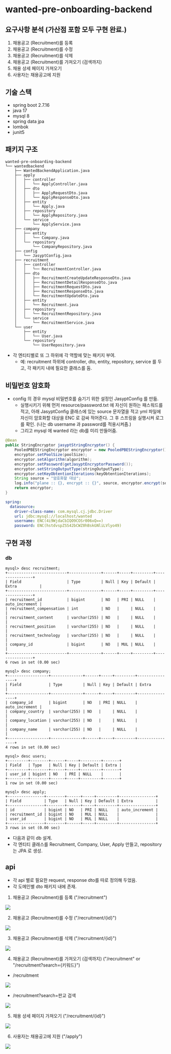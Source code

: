# wanted-pre-onboarding-backend
## 요구사항 분석 (가산점 포함 모두 구현 완료.)
1. 채용공고 (Recruitment)를 등록
2. 채용공고 (Recruitment)를 수정
3. 채용공고 (Recruitment)를 삭제
4. 채용공고 (Recruitment)를 가져오기 (검색까지)
5. 채용 상세 페이지 가져오기
6. 사용자는 채용공고에 지원

## 기술 스택
- spring boot 2.7.16
- java 17
- mysql 8
- spring data jpa
- lombok
- junit5

## 패키지 구조
```text
wanted-pre-onboarding-backend 
└── wantedbackend
    ├── WantedBackendApplication.java
    ├── apply
    │   ├── controller
    │   │   └── ApplyController.java
    │   ├── dto
    │   │   ├── ApplyRequestDto.java
    │   │   └── ApplyResponseDto.java
    │   ├── entity
    │   │   └── Apply.java
    │   ├── repository
    │   │   └── ApplyRepository.java
    │   └── service
    │       └── ApplyService.java
    ├── company
    │   ├── entity
    │   │   └── Company.java
    │   └── repository
    │       └── CompanyRepository.java
    ├── config
    │   └── JasyptConfig.java
    ├── recruitment
    │   ├── controller
    │   │   └── RecruitmentController.java
    │   ├── dto
    │   │   ├── RecruitmentCreateUpdateResponseDto.java
    │   │   ├── RecruitmentDetailResponseDto.java
    │   │   ├── RecruitmentRequestDto.java
    │   │   ├── RecruitmentResponseDto.java
    │   │   └── RecruitmentUpdateDto.java
    │   ├── entity
    │   │   └── Recruitment.java
    │   ├── repository
    │   │   └── RecruitmentRepository.java
    │   └── service
    │       └── RecruitmentService.java
    └── user
        ├── entity
        │   └── User.java
        └── repository
            └── UserRepository.java
```
- 각 엔티티별로 또 그 하위에 각 역할에 맞는 패키지 부여.
  - 예: recruitment 하위에 controller, dto, entity, repository, service 를 두고, 각 패키지 내에 필요한 클래스를 둠.

## 비밀번호 암호화
- config 의 경우 mysql 비밀번호를 숨기기 위한 설정인 JasyptConfig 를 만듦.
  - 실행시키기 위해 먼저 resource/password.txt 에 자신이 원하는 패스워드를 적고, 아래 JasyptConfig 클래스에 있는 source 문자열을 적고 yml 
  파일에 자신이 암호화할 대상을 ENC 로 감싸 적어준다. 그 후 스프링을 실행시켜 로그를 확인. (나는 db username 과 password를 적용시켜줌.)
  - 그리고 mysql 에 wanted 라는 db를 미리 만들어줌.
```java
@Bean
public StringEncryptor jasyptStringEncryptor() {
    PooledPBEStringEncryptor encryptor = new PooledPBEStringEncryptor();
    encryptor.setPoolSize(poolSize);
    encryptor.setAlgorithm(algorithm);
    encryptor.setPassword(getJasyptEncryptorPassword());
    encryptor.setStringOutputType(stringOutputType);
    encryptor.setKeyObtentionIterations(keyObtentionIterations);
    String source = "암호화할 대상";
    log.info("plane :: {}, encrypt :: {}", source, encryptor.encrypt(source));
    return encryptor;
}
```
```yaml
spring:
  datasource:
    driver-class-name: com.mysql.cj.jdbc.Driver
    url: jdbc:mysql://localhost/wanted
    username: ENC(4i9WjdaCbIQO9COSr006xQ==)
    password: ENC(hstdvspZSS42bCWZ0hBskGNliLVlyo49)
```

## 구현 과정
### db
```text
mysql> desc recruitment;
+--------------------------+--------------+------+-----+---------+----------------+
| Field                    | Type         | Null | Key | Default | Extra          |
+--------------------------+--------------+------+-----+---------+----------------+
| recruitment_id           | bigint       | NO   | PRI | NULL    | auto_increment |
| recruitment_compensation | int          | NO   |     | NULL    |                |
| recruitment_content      | varchar(255) | NO   |     | NULL    |                |
| recruitment_position     | varchar(255) | NO   |     | NULL    |                |
| recruitment_technology   | varchar(255) | NO   |     | NULL    |                |
| company_id               | bigint       | NO   | MUL | NULL    |                |
+--------------------------+--------------+------+-----+---------+----------------+
6 rows in set (0.00 sec)
```
```text
mysql> desc company;
+------------------+--------------+------+-----+---------+----------------+
| Field            | Type         | Null | Key | Default | Extra          |
+------------------+--------------+------+-----+---------+----------------+
| company_id       | bigint       | NO   | PRI | NULL    | auto_increment |
| company_country  | varchar(255) | NO   |     | NULL    |                |
| company_location | varchar(255) | NO   |     | NULL    |                |
| company_name     | varchar(255) | NO   |     | NULL    |                |
+------------------+--------------+------+-----+---------+----------------+
4 rows in set (0.00 sec)
```
```text
mysql> desc users;
+---------+--------+------+-----+---------+-------+
| Field   | Type   | Null | Key | Default | Extra |
+---------+--------+------+-----+---------+-------+
| user_id | bigint | NO   | PRI | NULL    |       |
+---------+--------+------+-----+---------+-------+
1 row in set (0.00 sec)
```
```text
mysql> desc apply;
+----------------+--------+------+-----+---------+----------------+
| Field          | Type   | Null | Key | Default | Extra          |
+----------------+--------+------+-----+---------+----------------+
| id             | bigint | NO   | PRI | NULL    | auto_increment |
| recruitment_id | bigint | NO   | MUL | NULL    |                |
| user_id        | bigint | NO   | MUL | NULL    |                |
+----------------+--------+------+-----+---------+----------------+
3 rows in set (0.00 sec)
```
- 다음과 같이 db 설계.
- 각 엔티티 클래스를 Recruitment, Company, User, Apply 만들고, repository 는 JPA 로 생성.

## api
- 각 api 별로 필요한 request, response dto를 따로 정의해 두었음.
- 각 도메인별 dto 패키지 내에 존재.

1. 채용공고 (Recruitment)를 등록 ("/recruitment")

![](screenshot/_1CreateRecruitment.png)

2. 채용공고 (Recruitment)를 수정 ("/recruitment/{id}")

![](screenshot/_2UpdateRecruitment.png)

3. 채용공고 (Recruitment)를 삭제 ("/recruitment/{id}")

![](screenshot/_3DeleteRecruitment.png)

4. 채용공고 (Recruitment)를 가져오기 (검색까지) ("/recruitment" or "/recruitment?search={키워드}")
- /recruitment

![](screenshot/_4_1GetRecruitment.png)

- /recruitment?search=판교 검색

![](screenshot/_4_2SearchRecruitment.png)


5. 채용 상세 페이지 가져오기 ("/recruitment/{id}")

![](screenshot/_5DetailRecruitment.png)

6. 사용자는 채용공고에 지원 ("/apply")

![](screenshot/_6Apply.png)

